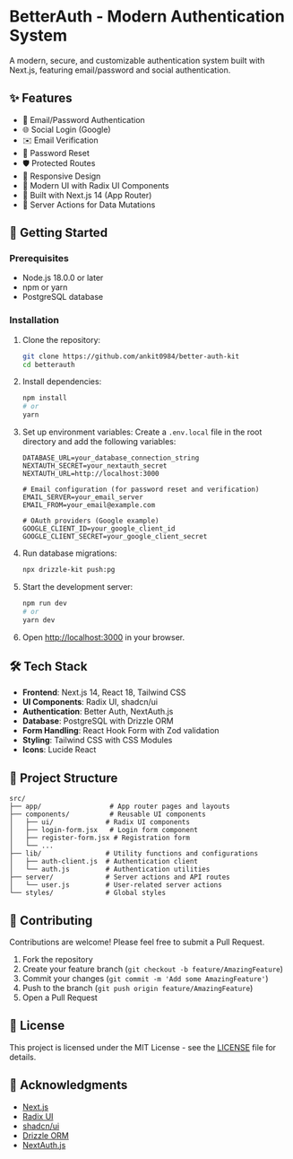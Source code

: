 # BetterAuth - Modern Authentication System

A modern, secure, and customizable authentication system built with Next.js, featuring email/password and social authentication.

## ✨ Features

- 🔐 Email/Password Authentication
- 🌐 Social Login (Google)
- ✉️ Email Verification
- 🔄 Password Reset
- 🛡️ Protected Routes
- 📱 Responsive Design
- 🎨 Modern UI with Radix UI Components
- 🚀 Built with Next.js 14 (App Router)
- 🔄 Server Actions for Data Mutations

## 🚀 Getting Started

### Prerequisites

- Node.js 18.0.0 or later
- npm or yarn
- PostgreSQL database

### Installation

1. Clone the repository:

   ```bash
   git clone https://github.com/ankit0984/better-auth-kit
   cd betterauth
   ```

2. Install dependencies:

   ```bash
   npm install
   # or
   yarn
   ```

3. Set up environment variables:
   Create a `.env.local` file in the root directory and add the following variables:

   ```env
   DATABASE_URL=your_database_connection_string
   NEXTAUTH_SECRET=your_nextauth_secret
   NEXTAUTH_URL=http://localhost:3000

   # Email configuration (for password reset and verification)
   EMAIL_SERVER=your_email_server
   EMAIL_FROM=your_email@example.com

   # OAuth providers (Google example)
   GOOGLE_CLIENT_ID=your_google_client_id
   GOOGLE_CLIENT_SECRET=your_google_client_secret
   ```

4. Run database migrations:

   ```bash
   npx drizzle-kit push:pg
   ```

5. Start the development server:

   ```bash
   npm run dev
   # or
   yarn dev
   ```

6. Open [http://localhost:3000](http://localhost:3000) in your browser.

## 🛠️ Tech Stack

- **Frontend**: Next.js 14, React 18, Tailwind CSS
- **UI Components**: Radix UI, shadcn/ui
- **Authentication**: Better Auth, NextAuth.js
- **Database**: PostgreSQL with Drizzle ORM
- **Form Handling**: React Hook Form with Zod validation
- **Styling**: Tailwind CSS with CSS Modules
- **Icons**: Lucide React

## 📂 Project Structure

```
src/
├── app/                 # App router pages and layouts
├── components/          # Reusable UI components
│   ├── ui/             # Radix UI components
│   ├── login-form.jsx   # Login form component
│   ├── register-form.jsx # Registration form
│   └── ...
├── lib/                # Utility functions and configurations
│   ├── auth-client.js  # Authentication client
│   └── auth.js         # Authentication utilities
├── server/             # Server actions and API routes
│   └── user.js         # User-related server actions
└── styles/             # Global styles
```

## 🤝 Contributing

Contributions are welcome! Please feel free to submit a Pull Request.

1. Fork the repository
2. Create your feature branch (`git checkout -b feature/AmazingFeature`)
3. Commit your changes (`git commit -m 'Add some AmazingFeature'`)
4. Push to the branch (`git push origin feature/AmazingFeature`)
5. Open a Pull Request

## 📄 License

This project is licensed under the MIT License - see the [LICENSE](LICENSE) file for details.

## 🙏 Acknowledgments

- [Next.js](https://nextjs.org/)
- [Radix UI](https://www.radix-ui.com/)
- [shadcn/ui](https://ui.shadcn.com/)
- [Drizzle ORM](https://orm.drizzle.team/)
- [NextAuth.js](https://next-auth.js.org/)
